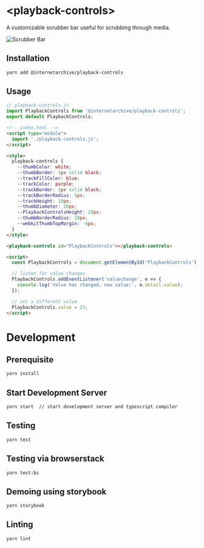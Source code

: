 # \<playback-controls>

A customizable scrubber bar useful for scrubbing through media.

![Scrubber Bar](./assets/img/scrubber.gif "Scrubber Bar Demo")

## Installation
```bash
yarn add @internetarchive/playback-controls
```

## Usage
```js
// playback-controls.js
import PlaybackControls from '@internetarchive/playback-controls';
export default PlaybackControls;
```

```html
<!-- index.html -->
<script type="module">
  import './playback-controls.js';
</script>

<style>
  playback-controls {
    --thumbColor: white;
    --thumbBorder: 1px solid black;
    --trackFillColor: blue;
    --trackColor: purple;
    --trackBorder: 1px solid black;
    --trackBorderRadius: 5px;
    --trackHeight: 10px;
    --thumbDiameter: 20px;
    --PlaybackControlsHeight: 20px;
    --thumbBorderRadius: 10px;
    --webkitThumbTopMargin: -6px;
  }
</style>

<playback-controls id="PlaybackControls"></playback-controls>

<script>
  const PlaybackControls = document.getElementById('PlaybackControls');

  // listen for value changes
  PlaybackControls.addEventListener('valuechange', e => {
    console.log('Value has changed, new value:', e.detail.value);
  });

  // set a different value
  PlaybackControls.value = 23;
</script>

```

# Development

## Prerequisite
```bash
yarn install
```

## Start Development Server
```bash
yarn start  // start development server and typescript compiler
```

## Testing
```bash
yarn test
```

## Testing via browserstack
```bash
yarn test:bs
```

## Demoing using storybook
```bash
yarn storybook
```

## Linting
```bash
yarn lint
```

